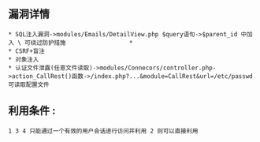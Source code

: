 ## 漏洞详情
    * SQL注入漏洞->modules/Emails/DetailView.php $query语句->$parent_id 中加入 \ 可绕过防护措施                  *
    * CSRF+盲注                                 
    * 对象注入                                                
    * 认证文件泄露(任意文件读取)->modules/Connecors/controller.php->action_CallRest()函数->/index.php?...&module=CallRest&url=/etc/passwd 可读取配置文件                            
## 利用条件 :                      
    1 3 4 只能通过一个有效的用户会话进行访问并利用 2 则可以直接利用
